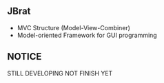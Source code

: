 ## JBrat
- MVC Structure (Model-View-Combiner)
- Model-oriented Framework for GUI programming

## NOTICE
STILL DEVELOPING
NOT FINISH YET

